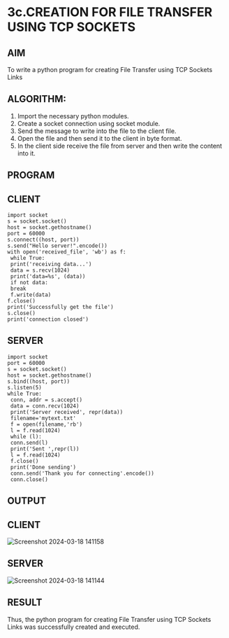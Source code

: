 # 3c.CREATION FOR FILE TRANSFER USING TCP SOCKETS



## AIM
To write a python program for creating File Transfer using TCP Sockets Links
## ALGORITHM:
1. Import the necessary python modules.
2. Create a socket connection using socket module.
3. Send the message to write into the file to the client file.
4. Open the file and then send it to the client in byte format.
5. In the client side receive the file from server and then write the content into it.
## PROGRAM

## CLIENT
```
import socket
s = socket.socket()
host = socket.gethostname()
port = 60000
s.connect((host, port))
s.send("Hello server!".encode())
with open('received_file', 'wb') as f:
 while True:
 print('receiving data...')
 data = s.recv(1024)
 print('data=%s', (data))
 if not data:
 break
 f.write(data)
f.close()
print('Successfully get the file')
s.close()
print('connection closed')
```
## SERVER
```
import socket
port = 60000
s = socket.socket()
host = socket.gethostname()
s.bind((host, port)) 
s.listen(5)
while True:
 conn, addr = s.accept()
 data = conn.recv(1024)
 print('Server received', repr(data))
 filename='mytext.txt'
 f = open(filename,'rb')
 l = f.read(1024)
 while (l):
 conn.send(l)
 print('Sent ',repr(l))
 l = f.read(1024)
 f.close()
 print('Done sending')
 conn.send('Thank you for connecting'.encode())
 conn.close()
```
## OUTPUT

## CLIENT

![Screenshot 2024-03-18 141158](https://github.com/MohammedParvez129/3c.FILE_TRANSFER_USING_TCP_SOCKETS/assets/143175737/7a68055f-0322-4826-ba5a-f10d6342d840)


## SERVER
![Screenshot 2024-03-18 141144](https://github.com/MohammedParvez129/3c.FILE_TRANSFER_USING_TCP_SOCKETS/assets/143175737/c7da0b07-5d31-4c5d-8452-a822ad572dd1)


## RESULT
Thus, the python program for creating File Transfer using TCP Sockets Links was 
successfully created and executed.

